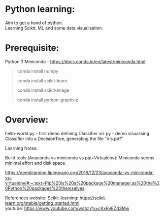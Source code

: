 # Python learning:
Aim to get a hand of python.<br/>
Learning Scikit, ML and some data visualisation.


# Prerequisite:
Python 3
Miniconda - https://docs.conda.io/en/latest/miniconda.html

>conda install numpy
>
>conda install scikit-learn
>
>conda install scikit-image
>
>conda install python-graphviz

# Overview:
hello-world.py - first demo defining Classifier
viz.py - demo visualising Classifier into a DecisionTree, generating the file "iris.pdf"


Learning Notes:

Build tools (Anaconda vs miniconda vs pip+Virtualenv):
Miniconda seems minimal effort and disk space.

https://deeplearning.lipingyang.org/2018/12/23/anaconda-vs-miniconda-vs-virtualenv/#:~:text=Pip%20is%20a%20package%20manager,as%20the%20Python%20packages%20themselves.




References website:
Scikit-learning: https://scikit-learn.org/stable/getting_started.html <br/>
youtube: https://www.youtube.com/watch?v=cKxRvEZd3Mw
